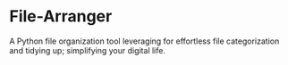 # File-Arranger
A Python file organization tool leveraging for effortless file categorization and tidying up; simplifying your digital life.

